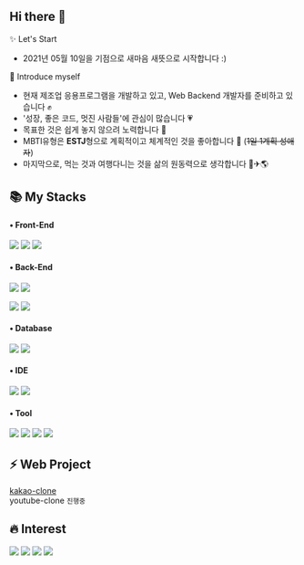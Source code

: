 ## Hi there 👋

✨ Let's Start
   - 2021년 05월 10일을 기점으로 새마음 새뜻으로 시작합니다 :)
       
👩 Introduce myself
   - 현재 제조업 응용프로그램을 개발하고 있고, Web Backend 개발자를 준비하고 있습니다 ✊
   - '성장, 좋은 코드, 멋진 사람들'에 관심이 많습니다 💗
   - 목표한 것은 쉽게 놓지 않으려 노력합니다 🤙
   - MBTI유형은 **ESTJ**형으로 계획적이고 체계적인 것을 좋아합니다 📆 (~~1일 1계획 성애자~~)
   - 마지막으로, 먹는 것과 여행다니는 것을 삶의 원동력으로 생각합니다 🍝✈🌎

## 📚 My Stacks
#### • Front-End
<img src="https://img.shields.io/badge/JavaScript-yellow?style=flat-square&logo=JavaScript&logoColor=222222"/></a>
<img src="https://img.shields.io/badge/HTML5-E34F26?style=flat-square&logo=HTML5&logoColor=white"/></a>
<img src="https://img.shields.io/badge/CSS3-1572B6?style=flat-square&logo=CSS3&logoColor=white"/></a>

#### • Back-End
<img src="https://img.shields.io/badge/NodeJS-339933?style=flat-squar&logo=node-dot-js&logoColor=222222"/></a>
<img src="https://img.shields.io/badge/Express-black?style=flat-squar&logo=Express&logoColor=white"/></a>

<img src="https://img.shields.io/badge/CSharp-239120?style=flat-square&logo=c-sharp&logoColor=white"/></a>
<img src="https://img.shields.io/badge/.NetFramework-512BD4?style=flat-square&logo=dot-net&logoColor=white"/></a>

#### • Database
<img src="https://img.shields.io/badge/MongoDB-47A248?style=flat-square&logo=MongoDB&logoColor=white"/></a>
<img src="https://img.shields.io/badge/MS--SQL-CC2927?style=flat-square&logo=microsoft-sql-server&logoColor=white"/></a>

#### • IDE
<img src="https://img.shields.io/badge/VSCode-007ACC?style=flat-square&logo=visual-studio-code&logoColor=white"/></a>
<img src="https://img.shields.io/badge/Visual Studio-5C2D91?style=flat-square&logo=visual-studio&logoColor=white"/></a>

#### • Tool
<img src="https://img.shields.io/badge/Github-181717?style=flat-square&logo=Github&logoColor=white"/></a>
<img src="https://img.shields.io/badge/Team Foundation Server-5C2D91"/></a>
<img src="https://img.shields.io/badge/Slack-4A154B?style=flat-square&logo=Slack&logoColor=white"/></a>
<img src="https://img.shields.io/badge/Notion-black?style=flat-square&logo=Notion&logoColor=white"/></a>

## ⚡ Web Project
[kakao-clone](https://eazisilver.github.io/kakao-clone/)  
youtube-clone `진행중`


## 🔥 Interest
<img src="https://img.shields.io/badge/NodeJS-339933?style=flat-squar&logo=node-dot-js&logoColor=222222"/></a>
<img src="https://img.shields.io/badge/Express-black?style=flat-square&logo=Express&logoColor=white"/></a>
<img src="https://img.shields.io/badge/GraphQL-E434AA?style=flat-square&logo=GraphQL&logoColor=white"/></a>
<img src="https://img.shields.io/badge/TypeScript-3178C6?style=flat-square&logo=TypeScript&logoColor=white"/></a>


